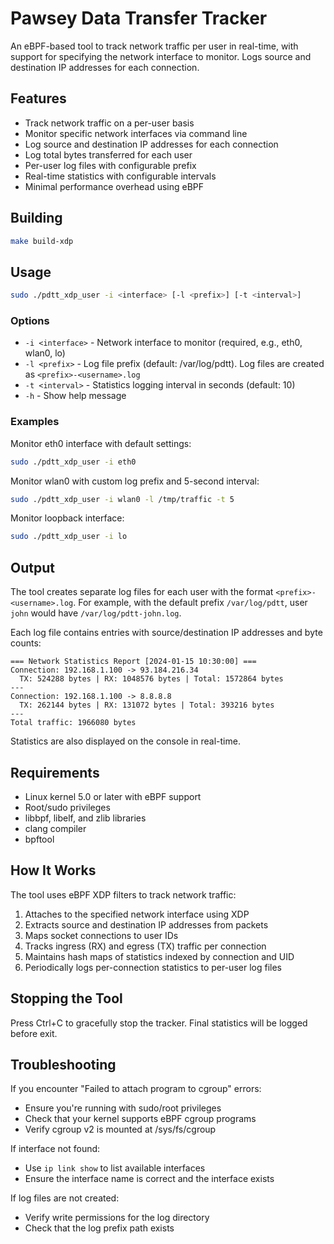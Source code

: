 # Pawsey Data Transfer Tracker

An eBPF-based tool to track network traffic per user in real-time, with
support for specifying the network interface to monitor. Logs source and
destination IP addresses for each connection.

## Features

- Track network traffic on a per-user basis
- Monitor specific network interfaces via command line
- Log source and destination IP addresses for each connection
- Log total bytes transferred for each user
- Per-user log files with configurable prefix
- Real-time statistics with configurable intervals
- Minimal performance overhead using eBPF

## Building

```bash
make build-xdp
```

## Usage

```bash
sudo ./pdtt_xdp_user -i <interface> [-l <prefix>] [-t <interval>]
```

### Options

- `-i <interface>` - Network interface to monitor (required, e.g., eth0,
  wlan0, lo)
- `-l <prefix>` - Log file prefix (default: /var/log/pdtt). Log files are
  created as `<prefix>-<username>.log`
- `-t <interval>` - Statistics logging interval in seconds (default: 10)
- `-h` - Show help message

### Examples

Monitor eth0 interface with default settings:

```bash
sudo ./pdtt_xdp_user -i eth0
```

Monitor wlan0 with custom log prefix and 5-second interval:

```bash
sudo ./pdtt_xdp_user -i wlan0 -l /tmp/traffic -t 5
```

Monitor loopback interface:

```bash
sudo ./pdtt_xdp_user -i lo
```

## Output

The tool creates separate log files for each user with the format
`<prefix>-<username>.log`. For example, with the default prefix
`/var/log/pdtt`, user `john` would have `/var/log/pdtt-john.log`.

Each log file contains entries with source/destination IP addresses and
byte counts:

```
=== Network Statistics Report [2024-01-15 10:30:00] ===
Connection: 192.168.1.100 -> 93.184.216.34
  TX: 524288 bytes | RX: 1048576 bytes | Total: 1572864 bytes
---
Connection: 192.168.1.100 -> 8.8.8.8
  TX: 262144 bytes | RX: 131072 bytes | Total: 393216 bytes
---
Total traffic: 1966080 bytes
```

Statistics are also displayed on the console in real-time.

## Requirements

- Linux kernel 5.0 or later with eBPF support
- Root/sudo privileges
- libbpf, libelf, and zlib libraries
- clang compiler
- bpftool

## How It Works

The tool uses eBPF XDP filters to track network traffic:

1. Attaches to the specified network interface using XDP
2. Extracts source and destination IP addresses from packets
3. Maps socket connections to user IDs
4. Tracks ingress (RX) and egress (TX) traffic per connection
5. Maintains hash maps of statistics indexed by connection and UID
6. Periodically logs per-connection statistics to per-user log files

## Stopping the Tool

Press Ctrl+C to gracefully stop the tracker. Final statistics will be logged
before exit.

## Troubleshooting

If you encounter "Failed to attach program to cgroup" errors:

- Ensure you're running with sudo/root privileges
- Check that your kernel supports eBPF cgroup programs
- Verify cgroup v2 is mounted at /sys/fs/cgroup

If interface not found:

- Use `ip link show` to list available interfaces
- Ensure the interface name is correct and the interface exists

If log files are not created:

- Verify write permissions for the log directory
- Check that the log prefix path exists
